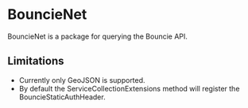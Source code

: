 # BouncieNet
BouncieNet is a package for querying the Bouncie API.

## Limitations
- Currently only GeoJSON is supported.
- By default the ServiceCollectionExtensions method will register the BouncieStaticAuthHeader.
